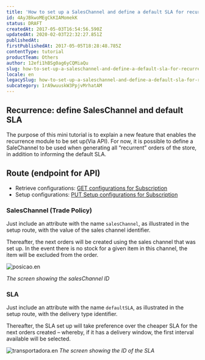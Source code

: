 ```yaml
---
title: 'How to set up a SalesChannel and define a default SLA for recurrent orders'
id: 4AyJBkwoMEgCkKIAMomekK
status: DRAFT
createdAt: 2017-05-03T16:54:56.590Z
updatedAt: 2020-02-03T22:32:27.851Z
publishedAt: 
firstPublishedAt: 2017-05-05T18:28:48.785Z
contentType: tutorial
productTeam: Others
author: 12efi1hBSg0ag6yCQMiaQu
slug: how-to-set-up-a-saleschannel-and-define-a-default-sla-for-recurrent-orders
locale: en
legacySlug: how-to-set-up-a-saleschannel-and-define-a-default-sla-for-recurrent-orders
subcategory: 1rA9wuuskW3PpjvMrhatAM
---
```


## Recurrence: define SalesChannel and default SLA

The purpose of this mini tutorial is to explain a new feature that enables the recurrence module to be set up(Via API). For now, it is possible to define a SaleChannel to be used when generating all “recurrent” orders of the store, in addition to informing the default SLA.

## Route (endpoint for API)
- Retrieve configurations: [GET configurations for Subscription](https://documenter.getpostman.com/view/27908/Hs3z#e3cfd743-1cf0-41ce-b9ce-3e35b32a137a)
- Setup configurations: [PUT Setup configurations for Subscription](https://documenter.getpostman.com/view/27908/Hs3z#b82e6ce4-ecf9-41f1-ab6e-a09310e983a9)


### SalesChannel (Trade Policy) 

Just include an attribute with the name `salesChannel`, as illustrated in the setup route, with the value of the sales channel identifier.  

Thereafter, the next orders will be created using the sales channel that was set up. In the event there is no stock for a given item in this channel, the item will be excluded from the order.   

![posicao.en](//images.ctfassets.net/alneenqid6w5/8TLvzlzTkt2yUtr5Lmj5z/507d00037f92756ddc01008590350a7b/posicao.en.png)

*The screen showing the salesChannel ID*

### SLA

Just include an attribute with the name `defaultSLA`, as illustrated in the setup route, with the delivery type identifier.  

Thereafter, the SLA set up will take preference over the cheaper SLA for the next orders created – whereby, if it has a delivery window, the first interval available will be selected.

![transportadora.en](//images.ctfassets.net/alneenqid6w5/5qOOw2KsCHgxP5XmbjmEMd/7b6d0aa40ae6f9e28c269ac42f5313d5/transportadora.en.png)
*The screen showing the ID of the SLA*
